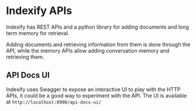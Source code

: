 # Indexify APIs

Indexify has REST APIs and a python library for adding documents and long term memory for retrieval.

Adding documents and retrieving information from them is done through the API, while the memory APIs allow adding conversation memory and retrieving them.

## API Docs UI
Indexify uses Swagger to expose an interactive UI to play with the HTTP APIs, it could be a good way to experiment with the API.
The UI is available at `http://localhost:8900/api-docs-ui/`
